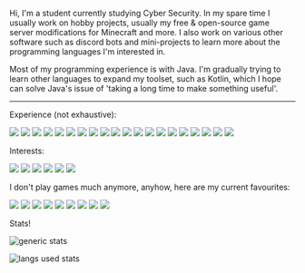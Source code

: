 Hi, I'm a student currently studying Cyber Security. In my spare time I usually work on hobby projects, usually my free & open-source game server modifications for Minecraft and more. I also work on various other software such as discord bots and mini-projects to learn more about the programming languages I'm interested in.

Most of my programming experience is with Java. I'm gradually trying to learn other languages to expand my toolset, such as Kotlin, which I hope can solve Java's issue of 'taking a long time to make something useful'.

***

Experience (not exhaustive):

![](https://img.shields.io/badge/lang-Java_17-blue) ![](https://img.shields.io/badge/lang-Python-blue) ![](https://img.shields.io/badge/lang-SQL-blue) ![](https://img.shields.io/badge/lang-HTML_5-blue) ![](https://img.shields.io/badge/lang-CSS_3-blue) ![](https://img.shields.io/badge/api-Bukkit-orange) ![](https://img.shields.io/badge/api-Java_Discord_API-orange) ![](https://img.shields.io/badge/db-SQLite-yellow) ![](https://img.shields.io/badge/db-MySQL-yellow) ![](https://img.shields.io/badge/editor-IntelliJ-purple) ![](https://img.shields.io/badge/editor-PyCharm-purple) ![](https://img.shields.io/badge/editor-Visual_Studio_Code-purple) ![](https://img.shields.io/badge/editor-neovim-purple) ![](https://img.shields.io/badge/editor-vim-purple) ![](https://img.shields.io/badge/os-Arch_Linux-green) ![](https://img.shields.io/badge/os-Windows_10-green) ![](https://img.shields.io/badge/os-macOS_Monterey-green) ![](https://img.shields.io/badge/os-Debian-green) ![](https://img.shields.io/badge/os-Ubuntu-green) ![](https://img.shields.io/badge/app-Discord-white)

Interests:

![](https://img.shields.io/badge/lang-Kotlin-blue) ![](https://img.shields.io/badge/lang-C++-blue) ![](https://img.shields.io/badge/lang-PHP-blue) ![](https://img.shields.io/badge/lang-shell-blue) ![](https://img.shields.io/badge/api-Velocity-orange) ![](https://img.shields.io/badge/os-Alma_Linux-green)

I don't play games much anymore, anyhow, here are my current favourites:

![](https://img.shields.io/badge/game-Team_Fortress_2-pink) ![](https://img.shields.io/badge/game-Age_of_Empires_II-pink) ![](https://img.shields.io/badge/game-Sid_Meiers_Civilization_V-pink) ![](https://img.shields.io/badge/game-Minecraft:_Java_Edition_1.18-pink) ![](https://img.shields.io/badge/game-Grand_Theft_Auto_V-pink) ![](https://img.shields.io/badge/game-ARK:_Survival_Evolved-pink) ![](https://img.shields.io/badge/game-Ace_of_Spades_Classic-pink) ![](https://img.shields.io/badge/game-Hearts_of_Iron_IV-pink) ![](https://img.shields.io/badge/game-SimCity_5-pink) 

Stats!

![generic stats](https://github-readme-stats.vercel.app/api/?username=lokka30&theme=react&layout=compact)

![langs used stats](https://github-readme-stats.vercel.app/api/top-langs/?username=lokka30&theme=react&layout=compact)
